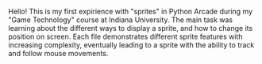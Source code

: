 Hello! This is my first expirience with "sprites" in Python Arcade during my "Game Technology" course at Indiana University. The main task was learning about the different ways to display a sprite, and how to change its position on screen. Each file demonstrates different sprite features with increasing complexity, eventually leading to a sprite with the ability to track and follow mouse movements.